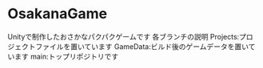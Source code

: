 # OsakanaGame

Unityで制作したおさかなパクパクゲームです
各ブランチの説明
Projects:プロジェクトファイルを置いています
GameData:ビルド後のゲームデータを置いています
main:トップリポジトリです

